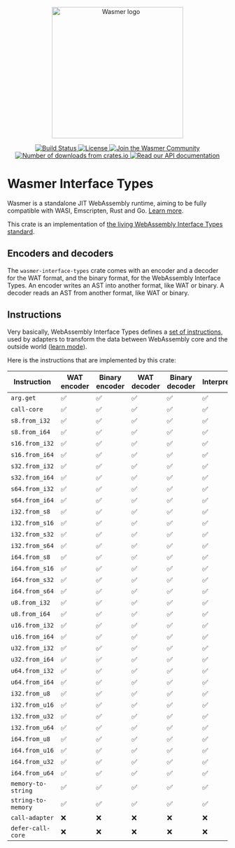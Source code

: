 <p align="center">
  <a href="https://wasmer.io" target="_blank" rel="noopener noreferrer">
    <img width="300" src="https://raw.githubusercontent.com/wasmerio/wasmer/master/assets/logo.png" alt="Wasmer logo">
  </a>
</p>

<p align="center">
  <a href="https://dev.azure.com/wasmerio/wasmer/_build/latest?definitionId=3&branchName=master">
    <img src="https://img.shields.io/azure-devops/build/wasmerio/wasmer/3.svg?style=flat-square" alt="Build Status">
  </a>
  <a href="https://github.com/wasmerio/wasmer/blob/master/LICENSE">
    <img src="https://img.shields.io/github/license/wasmerio/wasmer.svg?style=flat-square" alt="License">
  </a>
  <a href="https://spectrum.chat/wasmer">
    <img src="https://withspectrum.github.io/badge/badge.svg" alt="Join the Wasmer Community">
  </a>
  <a href="https://crates.io/crates/wasmer-interface-types">
    <img src="https://img.shields.io/crates/d/wasmer-interface-types.svg?style=flat-square" alt="Number of downloads from crates.io">
  </a>
  <a href="https://docs.rs/wasmer-interface-types">
    <img src="https://docs.rs/wasmer-interface-types/badge.svg" alt="Read our API documentation">
  </a>
</p>

# Wasmer Interface Types

Wasmer is a standalone JIT WebAssembly runtime, aiming to be fully
compatible with WASI, Emscripten, Rust and Go. [Learn
more](https://github.com/wasmerio/wasmer).

This crate is an implementation of [the living WebAssembly Interface
Types standard](https://github.com/WebAssembly/interface-types).

## Encoders and decoders

The `wasmer-interface-types` crate comes with an encoder and a decoder
for the WAT format, and the binary format, for the WebAssembly
Interface Types. An encoder writes an AST into another format, like
WAT or binary. A decoder reads an AST from another format, like WAT or
binary.

## Instructions

Very basically, WebAssembly Interface Types defines a [set of
instructions](https://github.com/WebAssembly/interface-types/blob/master/proposals/interface-types/working-notes/Instructions.md),
used by adapters to transform the data between WebAssembly core and
the outside world ([learn
mode](https://github.com/WebAssembly/interface-types/blob/master/proposals/interface-types/Explainer.md)).

Here is the instructions that are implemented by this crate:

| Instruction | WAT encoder | Binary encoder | WAT decoder | Binary decoder | Interpreter |
|-|-|-|-|-|-|
| `arg.get` | ✅ | ✅ | ✅ | ✅ | ✅ |
| `call-core` | ✅ | ✅ | ✅ | ✅ | ✅ |
| `s8.from_i32` | ✅ | ✅ | ✅ | ✅ | ✅ |
| `s8.from_i64` | ✅ | ✅ | ✅ | ✅ | ✅ |
| `s16.from_i32` | ✅ | ✅ | ✅ | ✅ | ✅ |
| `s16.from_i64` | ✅ | ✅ | ✅ | ✅ | ✅ |
| `s32.from_i32` | ✅ | ✅ | ✅ | ✅ | ✅ |
| `s32.from_i64` | ✅ | ✅ | ✅ | ✅ | ✅ |
| `s64.from_i32` | ✅ | ✅ | ✅ | ✅ | ✅ |
| `s64.from_i64` | ✅ | ✅ | ✅ | ✅ | ✅ |
| `i32.from_s8` | ✅ | ✅ | ✅ | ✅ | ✅ |
| `i32.from_s16` | ✅ | ✅ | ✅ | ✅ | ✅ |
| `i32.from_s32` | ✅ | ✅ | ✅ | ✅ | ✅ |
| `i32.from_s64` | ✅ | ✅ | ✅ | ✅ | ✅ |
| `i64.from_s8` | ✅ | ✅ | ✅ | ✅ | ✅ |
| `i64.from_s16` | ✅ | ✅ | ✅ | ✅ | ✅ |
| `i64.from_s32` | ✅ | ✅ | ✅ | ✅ | ✅ |
| `i64.from_s64` | ✅ | ✅ | ✅ | ✅ | ✅ |
| `u8.from_i32` | ✅ | ✅ | ✅ | ✅ | ✅ |
| `u8.from_i64` | ✅ | ✅ | ✅ | ✅ | ✅ |
| `u16.from_i32` | ✅ | ✅ | ✅ | ✅ | ✅ |
| `u16.from_i64` | ✅ | ✅ | ✅ | ✅ | ✅ |
| `u32.from_i32` | ✅ | ✅ | ✅ | ✅ | ✅ |
| `u32.from_i64` | ✅ | ✅ | ✅ | ✅ | ✅ |
| `u64.from_i32` | ✅ | ✅ | ✅ | ✅ | ✅ |
| `u64.from_i64` | ✅ | ✅ | ✅ | ✅ | ✅ |
| `i32.from_u8` | ✅ | ✅ | ✅ | ✅ | ✅ |
| `i32.from_u16` | ✅ | ✅ | ✅ | ✅ | ✅ |
| `i32.from_u32` | ✅ | ✅ | ✅ | ✅ | ✅ |
| `i32.from_u64` | ✅ | ✅ | ✅ | ✅ | ✅ |
| `i64.from_u8` | ✅ | ✅ | ✅ | ✅ | ✅ |
| `i64.from_u16` | ✅ | ✅ | ✅ | ✅ | ✅ |
| `i64.from_u32` | ✅ | ✅ | ✅ | ✅ | ✅ |
| `i64.from_u64` | ✅ | ✅ | ✅ | ✅ | ✅ |
| `memory-to-string` | ✅ | ✅ | ✅ | ✅ | ✅ |
| `string-to-memory` | ✅ | ✅ | ✅ | ✅ | ✅ |
| `call-adapter` | ❌ | ❌ | ❌ | ❌ | ❌ |
| `defer-call-core` | ❌ | ❌ | ❌ | ❌ | ❌ |
